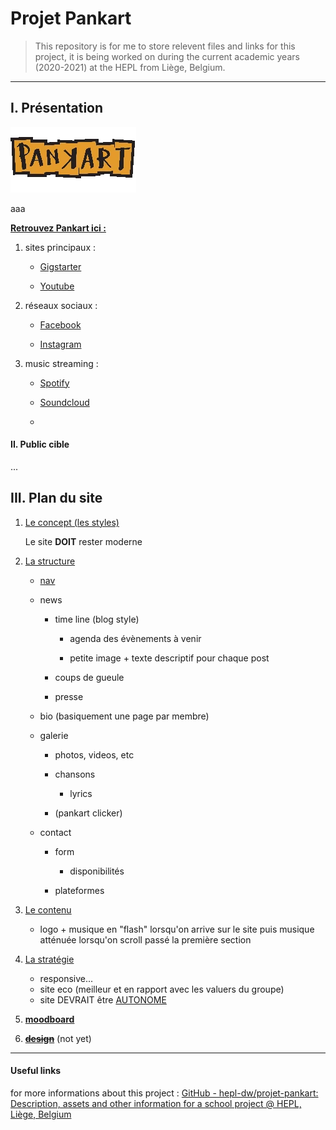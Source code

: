 # Projet Pankart

> This repository is for me to store relevent files and links for this project, it is being worked on during the current academic years (2020-2021) at the HEPL from Liège, Belgium.

---

## I. Présentation

<img title="logo Pankart" src="./img/PankartS.webp" alt="logo Pankart" data-align="center">

aaa



**<u>Retrouvez Pankart ici :</u>**

1. sites principaux :
   
   - [Gigstarter](https://www.gigstarter.be/artists/pankart)
   
   - [Youtube](https://www.youtube.com/channel/UC7XhVCykTsQEJp6P0eTVfmQ)

2. réseaux sociaux :
   
   - [Facebook](https://www.facebook.com/PanKart/)
   
   - [Instagram](#)

3. music streaming :
   
   - [Spotify](https://open.spotify.com/artist/4pCCFM2BXTOekMx1RksIkf)
   
   - [Soundcloud](https://soundcloud.com/pankartband?utm_source=embed&utm_medium=icon)
   
   - 



#### II. Public cible

...



## III. Plan du site

1. <u>Le concept (les styles)</u>
   
   Le site **DOIT** rester moderne

2. <u>La structure</u>
   
   - <u>nav</u>
   
   - news 
     
     - time line (blog style)
       
       - agenda des évènements à venir
       
       - petite image + texte descriptif pour chaque post
     
     - coups de gueule
     
     - presse
   
   - bio (basiquement une page par membre)
   
   - galerie
     
     - photos, videos, etc
     
     - chansons
       
       - lyrics
     
     - (pankart clicker)
   
   - contact
     
     - form
       
       - disponibilités
     
     - plateformes

3. <u>Le contenu</u>
   
   - logo + musique en "flash" lorsqu'on arrive sur le site puis musique atténuée lorsqu'on scroll passé la première section

4. <u>La stratégie</u>
   
   - responsive...
   - site eco (meilleur et en rapport avec les valuers du groupe)
   - site DEVRAIT être <u>AUTONOME</u>

5. [**moodboard**](https://app.milanote.com/1Ld0xc1VMS4p2t?p=lDBOsbb3mC7)

6. ~~[**design**](#)~~ (not yet)

---

#### Useful links

for more informations about this project : 
[GitHub - hepl-dw/projet-pankart: Description, assets and other information for a school project @ HEPL, Liège, Belgium](https://github.com/hepl-dw/projet-pankart)
